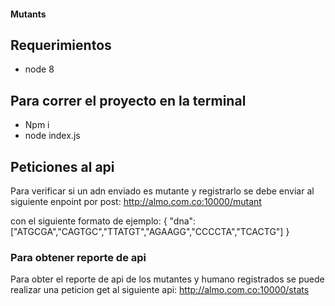 #### Mutants

## Requerimientos
- node 8

## Para correr el proyecto en la terminal
- Npm i
- node index.js

## Peticiones al api
Para verificar si un adn enviado es mutante y registrarlo se debe enviar al siguiente enpoint por post:
http://almo.com.co:10000/mutant

con el siguiente formato de ejemplo:
{
    "dna": ["ATGCGA","CAGTGC","TTATGT","AGAAGG","CCCCTA","TCACTG"]
}

### Para obtener reporte de api
Para obter el reporte de api de los mutantes y humano registrados se puede realizar una peticion get al siguiente api:
http://almo.com.co:10000/stats